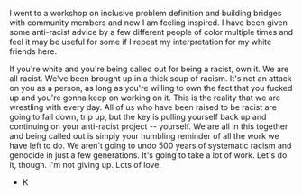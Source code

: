 I went to a workshop on inclusive problem definition and building bridges with community members and now I am feeling inspired. I have been given some anti-racist advice by a few different people of color multiple times and feel it may be useful for some if I repeat my interpretation for my white friends here.

If you're white and you're being called out for being a racist, own it. We are all racist. We've been brought up in a thick soup of racism. It's not an attack on you as a person, as long as you're willing to own the fact that you fucked up and you're gonna keep on working on it. This is the reality that we are wrestling with every day. All of us who have been raised to be racist are going to fall down, trip up, but the key is pulling yourself back up and continuing on your anti-racist project -- yourself. We are all in this together and being called out is simply your humbling reminder of all the work we have left to do. We aren't going to undo 500 years of systematic racism and genocide in just a few generations. It's going to take a lot of work. Let's do it, though. I'm not giving up. Lots of love.

- K
